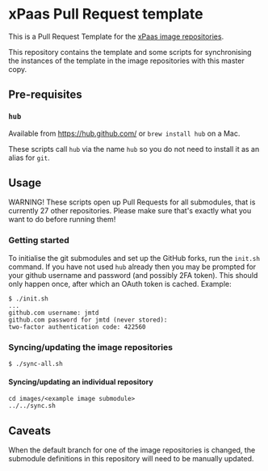 # xPaas Pull Request template

This is a Pull Request Template for the [xPaas image
repositories](https://github.com/jboss-container-images).

This repository contains the template and some scripts for synchronising
the instances of the template in the image repositories with this master
copy.

## Pre-requisites

### `hub`

Available from https://hub.github.com/ or `brew install hub` on a Mac.

These scripts call `hub` via the name `hub` so you do not need to install
it as an alias for `git`.

## Usage

WARNING! These scripts open up Pull Requests for all submodules, that is
currently 27 other repositories. Please make sure that's exactly what you
want to do before running them!

### Getting started

To initialise the git submodules and set up the GitHub forks, run the `init.sh`
command. If you have not used `hub` already then you may be prompted for your
github username and password (and possibly 2FA token). This should only happen
once, after which an OAuth token is cached. Example:

    $ ./init.sh
    ...
    github.com username: jmtd
    github.com password for jmtd (never stored):
    two-factor authentication code: 422560

### Syncing/updating the image repositories

    $ ./sync-all.sh

#### Syncing/updating an individual repository

    cd images/<example image submodule>
    ../../sync.sh

## Caveats

When the default branch for one of the image repositories is changed, the submodule
definitions in this repository will need to be manually updated.
